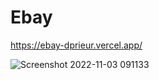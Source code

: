 # Ebay

https://ebay-dprieur.vercel.app/

![Screenshot 2022-11-03 091133](https://user-images.githubusercontent.com/106694506/199730068-f5cb29a1-2914-41de-b501-e638d1aa5560.png)
